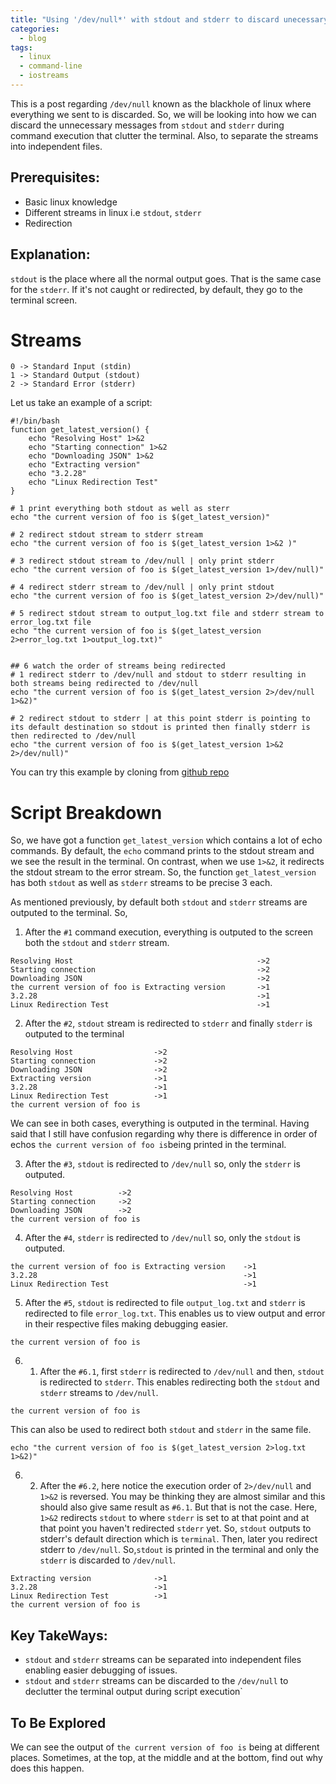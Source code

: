 ```yaml
---
title: "Using '/dev/null*' with stdout and stderr to discard unecessary outputs"
categories:
  - blog
tags:
  - linux
  - command-line
  - iostreams
---
```


This is a post regarding `/dev/null` known as the blackhole of linux where everything we sent to is discarded. So, we will be looking into how we can discard the unnecessary messages from `stdout` and `stderr` during command execution that clutter the terminal. Also, to separate the streams into independent files.

## Prerequisites:

- Basic linux knowledge
- Different streams in linux i.e `stdout`, `stderr`
- Redirection

## Explanation:

`stdout` is the place where all the normal output goes. That is the same case for the `stderr`. If it's not caught or redirected, by default, they
go to the terminal screen.

# Streams

```
0 -> Standard Input (stdin)
1 -> Standard Output (stdout)
2 -> Standard Error (stderr)
```

Let us take an example of a script:

```
#!/bin/bash
function get_latest_version() {
	echo "Resolving Host" 1>&2
	echo "Starting connection" 1>&2
	echo "Downloading JSON" 1>&2
	echo "Extracting version"
	echo "3.2.28"
	echo "Linux Redirection Test"
}

# 1 print everything both stdout as well as sterr
echo "the current version of foo is $(get_latest_version)"

# 2 redirect stdout stream to stderr stream
echo "the current version of foo is $(get_latest_version 1>&2 )"

# 3 redirect stdout stream to /dev/null | only print stderr
echo "the current version of foo is $(get_latest_version 1>/dev/null)"

# 4 redirect stderr stream to /dev/null | only print stdout
echo "the current version of foo is $(get_latest_version 2>/dev/null)"

# 5 redirect stdout stream to output_log.txt file and stderr stream to error_log.txt file
echo "the current version of foo is $(get_latest_version 2>error_log.txt 1>output_log.txt)"


## 6 watch the order of streams being redirected
# 1 redirect stderr to /dev/null and stdout to stderr resulting in both streams being redirected to /dev/null
echo "the current version of foo is $(get_latest_version 2>/dev/null 1>&2)"

# 2 redirect stdout to stderr | at this point stderr is pointing to its default destination so stdout is printed then finally stderr is then redirected to /dev/null
echo "the current version of foo is $(get_latest_version 1>&2 2>/dev/null)"

```

You can try this example by cloning from [github repo][github-linux-redirection-link]

# Script Breakdown

So, we have got a function `get_latest_version` which contains a lot of echo commands. By default, the `echo` command prints to the stdout stream and we see the result in the terminal. On contrast, when we use `1>&2`, it redirects the stdout stream to the error stream. So, the function `get_latest_version` has both `stdout` as well as `stderr` streams to be precise 3 each.

As mentioned previously, by default both `stdout` and `stderr` streams are outputed to the terminal. So,

1. After the `#1` command execution, everything is outputed to the screen both the `stdout` and `stderr` stream.

```
Resolving Host                                         ->2
Starting connection                                    ->2
Downloading JSON                                       ->2
the current version of foo is Extracting version       ->1
3.2.28                                                 ->1
Linux Redirection Test                                 ->1
```

2. After the `#2`, `stdout` stream is redirected to `stderr` and finally `stderr` is outputed to the terminal

```
Resolving Host                  ->2
Starting connection             ->2
Downloading JSON                ->2
Extracting version              ->1
3.2.28                          ->1
Linux Redirection Test          ->1
the current version of foo is
```

We can see in both cases, everything is outputed in the terminal. Having said that I still have confusion regarding why there is difference in order of echos `the current version of foo is`being printed in the terminal.

3. After the `#3`, `stdout` is redirected to `/dev/null` so, only the `stderr` is outputed.

```
Resolving Host          ->2
Starting connection     ->2
Downloading JSON        ->2
the current version of foo is
```

4. After the `#4`, `stderr` is redirected to `/dev/null` so, only the `stdout` is outputed.

```
the current version of foo is Extracting version    ->1
3.2.28                                              ->1
Linux Redirection Test                              ->1
```

5. After the `#5`, `stdout` is redirected to file `output_log.txt` and `stderr` is redirected to file `error_log.txt`.
   This enables us to view output and error in their respective files making debugging easier.

```
the current version of foo is
```

6. 1. After the `#6.1`, first `stderr` is redirected to `/dev/null` and then, `stdout` is redirected to `stderr`. This enables redirecting both the `stdout` and `stderr` streams to `/dev/null`.

```
the current version of foo is
```

This can also be used to redirect both `stdout` and `stderr` in the same file.

```
echo "the current version of foo is $(get_latest_version 2>log.txt 1>&2)"
```

6. 2. After the `#6.2`, here notice the execution order of `2>/dev/null` and `1>&2` is reversed. You may be thinking they are almost similar and this should also give same result as `#6.1`. But that is not the case. Here, `1>&2` redirects `stdout` to where `stderr` is set to at that point and at that point you haven't redirected `stderr` yet. So, `stdout` outputs to stderr's default direction which is `terminal`. Then, later you redirect stderr to `/dev/null`. So,`stdout` is printed in the terminal and only the `stderr` is discarded to `/dev/null`.

```
Extracting version              ->1
3.2.28                          ->1
Linux Redirection Test          ->1
the current version of foo is
```

## Key TakeWays:

- `stdout` and `stderr` streams can be separated into independent files enabling easier debugging of issues.
- `stdout` and `stderr` streams can be discarded to the `/dev/null` to declutter the terminal output during script execution`

## To Be Explored

We can see the output of `the current version of foo is` being at different places. Sometimes, at the top, at the middle and at the bottom, find out why does this happen.

[github-linux-redirection-link]: https://github.com/xerox007/linux-playground/blob/master/linux_redirection.sh

